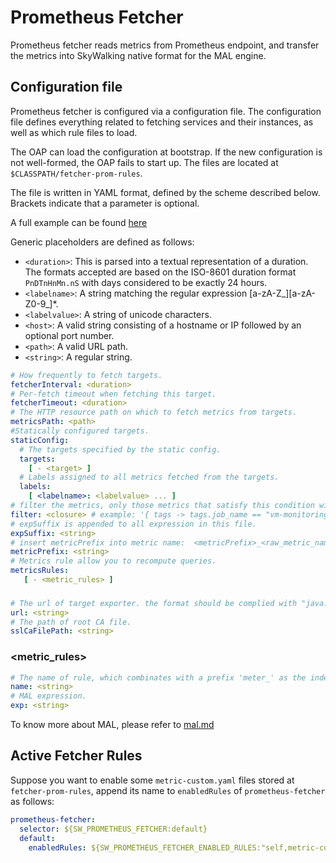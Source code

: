# Prometheus Fetcher
Prometheus fetcher reads metrics from Prometheus endpoint, and transfer the metrics into SkyWalking native format for the MAL engine.

## Configuration file
Prometheus fetcher is configured via a configuration file. The configuration file defines everything related to fetching
services and their instances, as well as which rule files to load.

The OAP can load the configuration at bootstrap. If the new configuration is not well-formed, the OAP fails to start up. The files
are located at `$CLASSPATH/fetcher-prom-rules`.

The file is written in YAML format, defined by the scheme described below. Brackets indicate that a parameter is optional.

A full example can be found [here](../../../../oap-server/server-starter/src/main/resources/fetcher-prom-rules/self.yaml)

Generic placeholders are defined as follows:

* `<duration>`: This is parsed into a textual representation of a duration. The formats accepted are based on
  the ISO-8601 duration format `PnDTnHnMn.nS` with days considered to be exactly 24 hours.
* `<labelname>`: A string matching the regular expression \[a-zA-Z_\]\[a-zA-Z0-9_\]*.
* `<labelvalue>`: A string of unicode characters.
* `<host>`: A valid string consisting of a hostname or IP followed by an optional port number.
* `<path>`: A valid URL path.
* `<string>`: A regular string.

```yaml
# How frequently to fetch targets.
fetcherInterval: <duration>
# Per-fetch timeout when fetching this target.
fetcherTimeout: <duration>
# The HTTP resource path on which to fetch metrics from targets.
metricsPath: <path>
#Statically configured targets.
staticConfig:
  # The targets specified by the static config.
  targets:
    [ - <target> ]
  # Labels assigned to all metrics fetched from the targets.
  labels:
    [ <labelname>: <labelvalue> ... ]
# filter the metrics, only those metrics that satisfy this condition will be passed into the `metricsRules` below.
filter: <closure> # example: '{ tags -> tags.job_name == "vm-monitoring" }'
# expSuffix is appended to all expression in this file.
expSuffix: <string>
# insert metricPrefix into metric name:  <metricPrefix>_<raw_metric_name>
metricPrefix: <string>
# Metrics rule allow you to recompute queries.
metricsRules:
   [ - <metric_rules> ]
```

### <target>

```yaml
# The url of target exporter. the format should be complied with "java.net.URI"
url: <string>
# The path of root CA file.
sslCaFilePath: <string>
```

### <metric_rules>

```yaml
# The name of rule, which combinates with a prefix 'meter_' as the index/table name in storage.
name: <string>
# MAL expression.
exp: <string>
```

To know more about MAL, please refer to [mal.md](../../concepts-and-designs/mal.md)

## Active Fetcher Rules
Suppose you want to enable some `metric-custom.yaml` files stored at `fetcher-prom-rules`, append its name to `enabledRules` of
`prometheus-fetcher` as follows:

```yaml
prometheus-fetcher:
  selector: ${SW_PROMETHEUS_FETCHER:default}
  default:
    enabledRules: ${SW_PROMETHEUS_FETCHER_ENABLED_RULES:"self,metric-custom"}
```
